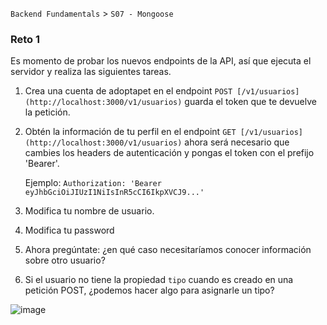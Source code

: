 `Backend Fundamentals` > `S07 - Mongoose` 
	
### Reto 1

Es momento de probar los nuevos endpoints de la API, así que ejecuta el servidor y realiza las siguientes tareas.

1. Crea una cuenta de adoptapet en el endpoint `POST [/v1/usuarios](http://localhost:3000/v1/usuarios)` guarda el token que te devuelve la petición.
2. Obtén la información de tu perfil en el endpoint `GET [/v1/usuarios](http://localhost:3000/v1/usuarios)` ahora será necesario que cambies los headers de autenticación y pongas el token con el prefijo 'Bearer'.

    Ejemplo: `Authorization: 'Bearer eyJhbGciOiJIUzI1NiIsInR5cCI6IkpXVCJ9...'`

3. Modifica tu nombre de usuario.
4. Modifica tu password
5. Ahora pregúntate: ¿en qué caso necesitaríamos conocer información sobre otro usuario?
6. Si el usuario no tiene la propiedad `tipo` cuando es creado en una petición POST, ¿podemos hacer algo para asignarle un tipo?

![image](https://user-images.githubusercontent.com/13757596/87738478-21ddc480-c7a3-11ea-9c9b-cf88868563ec.png)
